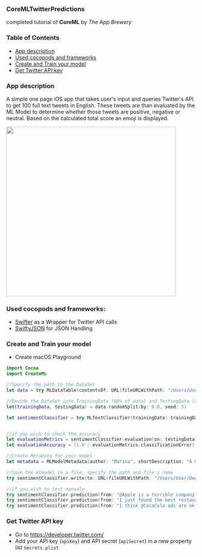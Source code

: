 ### CoreMLTwitterPredictions
completed tutorial of **CoreML** by *The App Brewery*

### Table of Contents
* [App description](#app-description)
* [Used cocopods and frameworks](#used-cocopods-and-frameworks)
* [Create and Train your model](#create-and-train-your-model)
* [Get Twitter API key](#get-twitter-api-key)

### App description
A simple one page iOS app that takes user's input and queries Twitter's API to get 100 full text tweets in English. 
These tweets are than evaluated by the ML Model to determine whether those tweets are positive, negative or neutral.
Based on the calculated total score an emoji is displayed.

<img src="https://user-images.githubusercontent.com/36896406/88467803-5821ef00-cedb-11ea-97b7-f9c72f484df1.png" height="450"/>

### Used cocopods and frameworks:
- [Swifter](https://github.com/mattdonnelly/Swifter) as a Wrapper for Twitter API calls
- [SwiftyJSON](https://github.com/SwiftyJSON/SwiftyJSON) for JSON Handling

### Create and Train your model
- Create macOS Playground
```swift
import Cocoa
import CreateML

//Specify the path to the DataSet
let data = try MLDataTable(contentsOf: URL(fileURLWithPath: "/Users/User/Downloads/twitter-sanders-apple3.csv"))

//Devide the DataSet into TrainingData (80% of data) and TestingData (20%)
let(trainingData, testingData) = data.randomSplit(by: 0.8, seed: 5)

let sentimentClassifier = try MLTextClassifier(trainingData: trainingData, textColumn: "text", labelColumn: "class")


//if you wish to check the accuracy
let evaluationMetrics = sentimentClassifier.evaluation(on: testingData, textColumn: "text", labelColumn: "class")
let evaluationAccuracy = (1.0 - evaluationMetrics.classificationError) * 100

//Create MetaData for your model
let metadata = MLModelMetadata(author: "Marina", shortDescription: "A model trained to classify sentiment on Tweets", version: "1.0")

//Save the mlmodel to a file, specify the path and file's name
try sentimentClassifier.write(to: URL(fileURLWithPath: "/Users/User/Downloads/TweetSentimentClassifier.mlmodel"))

//if you wish to test manualy
try sentimentClassifier.prediction(from: "@Apple is a terrible company") // should return Negative
try sentimentClassifier.prediction(from: "I just found the best restaurant ever") // should return Positive
try sentimentClassifier.prediction(from: "I think @CocaCola ads are ok.") // should return Neutral
```

### Get Twitter API key
- Go to https://developer.twitter.com/
- Add your API key (```apiKey```) and API secret (```apiSecret```) in a new property list ```Secrets.plist```

